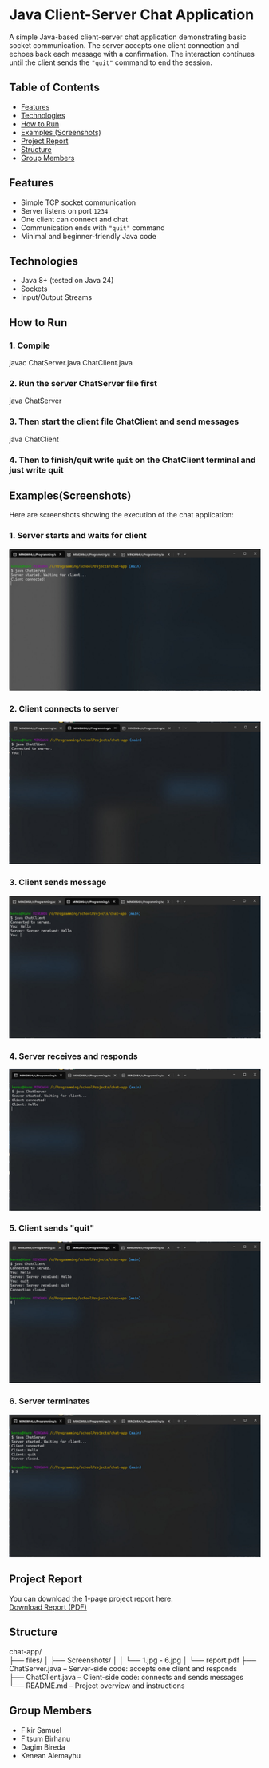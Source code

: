 # Java Client-Server Chat Application

A simple Java-based client-server chat application demonstrating basic socket communication. The server accepts one client connection and echoes back each message with a confirmation. The interaction continues until the client sends the `"quit"` command to end the session.

## Table of Contents

- [Features](#features)
- [Technologies](#technologies)
- [How to Run](#how-to-run)
- [Examples (Screenshots)](#examplesscreenshots)
- [Project Report](#project-report)
- [Structure](#structure)
- [Group Members](#group-members)

## Features

- Simple TCP socket communication
- Server listens on port `1234`
- One client can connect and chat
- Communication ends with `"quit"` command
- Minimal and beginner-friendly Java code

## Technologies

- Java 8+ (tested on Java 24)
- Sockets
- Input/Output Streams

## How to Run

### 1. Compile  
javac ChatServer.java ChatClient.java

### 2. Run the server ChatServer file first  
java ChatServer

### 3. Then start the client file ChatClient and send messages  
java ChatClient

### 4. Then to finish/quit write `quit` on the ChatClient terminal and just write quit

## Examples(Screenshots)

Here are screenshots showing the execution of the chat application:

### 1. Server starts and waits for client
![Screenshot 1](files/screenshots/1.jpg)

### 2. Client connects to server
![Screenshot 2](files/screenshots/2.jpg)

### 3. Client sends message
![Screenshot 3](files/screenshots/3.jpg)

### 4. Server receives and responds
![Screenshot 4](files/screenshots/4.jpg)

### 5. Client sends "quit"
![Screenshot 5](files/screenshots/5.jpg)

### 6. Server terminates
![Screenshot 6](files/screenshots/6.jpg)

## Project Report

You can download the 1-page project report here:  
[Download Report (PDF)](files/report.pdf)

## Structure

chat-app/  
├── files/ 
│   ├── Screenshots/ 
│   │   └── 1.jpg - 6.jpg 
│   └── report.pdf 
├── ChatServer.java – Server-side code: accepts one client and responds  
├── ChatClient.java – Client-side code: connects and sends messages  
└── README.md – Project overview and instructions

## Group Members

- Fikir Samuel  
- Fitsum Birhanu
- Dagim Bireda  
- Kenean Alemayhu